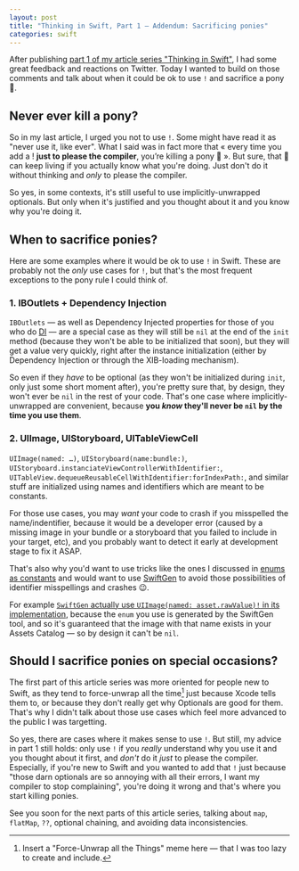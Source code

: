 ```yaml
---
layout: post
title: "Thinking in Swift, Part 1 — Addendum: Sacrificing ponies"
categories: swift
---
```


After publishing [part 1 of my article series "Thinking in Swift"](/swift/2015/09/06/thinking-in-swift-1), I had some great feedback and reactions on Twitter. Today I wanted to build on those comments and talk about when it could be ok to use `!` and sacrifice a pony 🐴.

## Never ever kill a pony?

So in my last article, I urged you not to use `!`. Some might have read it as "never use it, like ever". What I said was in fact more that « every time you add a ! **just to please the compiler**, you’re killing a pony 🐴 ». But sure, that 🐴 can keep living if you actually know what you're doing. Just don't do it without thinking and _only_ to please the compiler.

So yes, in some contexts, it's still useful to use implicitly-unwrapped optionals. But only when it's justified and you thought about it and you know why you're doing it.

## When to sacrifice ponies?

Here are some examples where it would be ok to use `!` in Swift. These are probably not the _only_ use cases for `!`, but that's the most frequent exceptions to the pony rule I could think of.

### 1. IBOutlets + Dependency Injection

`IBOutlets` — as well as Dependency Injected properties for those of you who do [DI](https://en.wikipedia.org/wiki/Dependency_injection) — are a special case as they will still be `nil` at the end of the `init` method (because they won't be able to be initialized that soon), but they will get a value very quickly, right after the instance initialization (either by Dependency Injection or through the XIB-loading mechanism).

So even if they _have_ to be optional (as they won't be initialized during `init`, only just some short moment after), you're pretty sure that, by design, they won't ever be `nil` in the rest of your code. That's one case where implicitly-unwrapped are convenient, because **you _know_ they'll never be `nil` by the time you use them**.

### 2. UIImage, UIStoryboard, UITableViewCell

`UIImage(named: …)`, `UIStoryboard(name:bundle:)`, `UIStoryboard.instanciateViewControllerWithIdentifier:`, `UITableView.dequeueReusableCellWithIdentifier:forIndexPath:`, and similar stuff are initialized using names and identifiers which are meant to be constants.

For those use cases, you may _want_ your code to crash if you misspelled the name/indentifier, because it would be a developer error (caused by a missing image in your bundle or a storyboard that you failed to include in your target, etc), and you probably want to detect it early at development stage to fix it ASAP. 

That's also why you'd want to use tricks like the ones I discussed in [enums as constants](/swift/enum/constants/2015/07/19/enums-as-constants/) and would want to use [SwiftGen](https://github.com/AliSoftware/SwiftGen) to avoid those possibilities of identifier misspellings and crashes 😉.

For example [`SwiftGen` actually use `UIImage(named: asset.rawValue)!` in its implementation](https://github.com/AliSoftware/SwiftGen#generated-code), because the `enum` you use is generated by the SwiftGen tool, and so it's guaranteed that the image with that name exists in your Assets Catalog — so by design it can't be `nil`.

## Should I sacrifice ponies on special occasions?

The first part of this article series was more oriented for people new to Swift, as they tend to force-unwrap all the time[^all-the-things] just because Xcode tells them to, or because they don't really get why Optionals are good for them. That's why I didn't talk about those use cases which feel more advanced to the public I was targetting.

So yes, there are cases where it makes sense to use `!`. But still, my advice in part 1 still holds: only use `!` if you _really_ understand why you use it and you thought about it first, and _don't_ do it _just_ to please the compiler. Especially, if you're new to Swift and you wanted to add that `!` just because "those darn optionals are so annoying with all their errors, I want my compiler to stop complaining", you're doing it wrong and that's where you start killing ponies.

See you soon for the next parts of this article series, talking about `map`, `flatMap`, `??`, optional chaining, and avoiding data inconsistencies.

[^all-the-things]: Insert a "Force-Unwrap all the Things" meme here — that I was too lazy to create and include.
